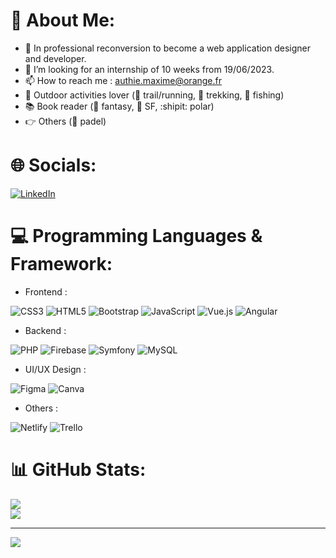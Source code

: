 # 💫 About Me:

- 🌱 In professional reconversion to become a web application designer and developer.
- 🤔 I’m looking for an internship of 10 weeks from 19/06/2023.
- 📫 How to reach me : authie.maxime@orange.fr
-  :evergreen_tree: Outdoor activities lover (:running: trail/running, :walking: trekking, :fishing_pole_and_fish: fishing)
-  :books: Book reader (:dragon_face: fantasy, :space_invader: SF,  :shipit: polar)
-  :point_right: Others (:tennis: padel)
  
# 🌐 Socials:
[![LinkedIn](https://img.shields.io/badge/LinkedIn-%230077B5.svg?logo=linkedin&logoColor=white)](https://linkedin.com/in/https://www.linkedin.com/in/maxime-authie-b10931149/) 
  
# 💻 Programming Languages & Framework:

- Frontend :  
  
![CSS3](https://img.shields.io/badge/css3-%231572B6.svg?style=for-the-badge&logo=css3&logoColor=white) ![HTML5](https://img.shields.io/badge/html5-%23E34F26.svg?style=for-the-badge&logo=html5&logoColor=white) ![Bootstrap](https://img.shields.io/badge/bootstrap-%23563D7C.svg?style=for-the-badge&logo=bootstrap&logoColor=white) ![JavaScript](https://img.shields.io/badge/javascript-%23323330.svg?style=for-the-badge&logo=javascript&logoColor=%23F7DF1E) ![Vue.js](https://img.shields.io/badge/vuejs-%2335495e.svg?style=for-the-badge&logo=vuedotjs&logoColor=%234FC08D) ![Angular](https://img.shields.io/badge/angular-%23DD0031.svg?style=for-the-badge&logo=angular&logoColor=white)

- Backend :  
  
![PHP](https://img.shields.io/badge/php-%23777BB4.svg?style=for-the-badge&logo=php&logoColor=white) ![Firebase](https://img.shields.io/badge/firebase-%23039BE5.svg?style=for-the-badge&logo=firebase)  ![Symfony](https://img.shields.io/badge/symfony-%23000000.svg?style=for-the-badge&logo=symfony&logoColor=white) ![MySQL](https://img.shields.io/badge/mysql-%2300f.svg?style=for-the-badge&logo=mysql&logoColor=white) 

- UI/UX Design :  
  
![Figma](https://img.shields.io/badge/figma-%23F24E1E.svg?style=for-the-badge&logo=figma&logoColor=white) ![Canva](https://img.shields.io/badge/Canva-%2300C4CC.svg?style=for-the-badge&logo=Canva&logoColor=white)

- Others :  
  
![Netlify](https://img.shields.io/badge/netlify-%23000000.svg?style=for-the-badge&logo=netlify&logoColor=#00C7B7)
![Trello](https://img.shields.io/badge/Trello-%23026AA7.svg?style=for-the-badge&logo=Trello&logoColor=white)

# 📊 GitHub Stats:
![](https://github-readme-stats-sigma-five.vercel.app/api?username=MaximeAuthie&theme=dark&hide_border=false&include_all_commits=false&count_private=true)<br/>
![](https://github-readme-stats-sigma-five.vercel.app/api/top-langs/?username=MaximeAuthie&theme=dark&hide_border=false&include_all_commits=false&count_private=true&layout=compact)

---
[![](https://visitcount.itsvg.in/api?id=MaximeAuthie&icon=0&color=6)](https://visitcount.itsvg.in)


